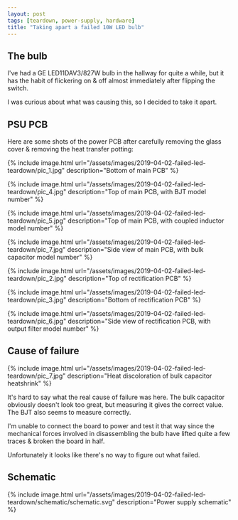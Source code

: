 ```yaml
---
layout: post
tags: [teardown, power-supply, hardware]
title: "Taking apart a failed 10W LED bulb"
---
```


## The bulb

I've had a GE LED11DAV3/827W bulb in the hallway for quite a while, but it has
the habit of flickering on & off almost immediately after flipping the switch.

I was curious about what was causing this, so I decided to take it apart.

## PSU PCB

Here are some shots of the power PCB after carefully removing the glass cover &
removing the heat transfer potting:

{% include image.html
    url="/assets/images/2019-04-02-failed-led-teardown/pic_1.jpg"
    description="Bottom of main PCB" %}

{% include image.html
    url="/assets/images/2019-04-02-failed-led-teardown/pic_4.jpg"
    description="Top of main PCB, with BJT model number" %}

{% include image.html
    url="/assets/images/2019-04-02-failed-led-teardown/pic_5.jpg"
    description="Top of main PCB, with coupled inductor model number" %}

{% include image.html
    url="/assets/images/2019-04-02-failed-led-teardown/pic_7.jpg"
    description="Side view of main PCB, with bulk capacitor model number" %}

{% include image.html
    url="/assets/images/2019-04-02-failed-led-teardown/pic_2.jpg"
    description="Top of rectification PCB" %}

{% include image.html
    url="/assets/images/2019-04-02-failed-led-teardown/pic_3.jpg"
    description="Bottom of rectification PCB" %}

{% include image.html
    url="/assets/images/2019-04-02-failed-led-teardown/pic_6.jpg"
    description="Side view of rectification PCB, with output filter model number" %}

## Cause of failure

{% include image.html
    url="/assets/images/2019-04-02-failed-led-teardown/pic_7.jpg"
    description="Heat discoloration of bulk capacitor heatshrink" %}

It's hard to say what the real cause of failure was here. The bulk capacitor
obviously doesn't look too great, but measuring it gives the correct value. The
BJT also seems to measure correctly.

I'm unable to connect the board to power and test it that way since the
mechanical forces involved in disassembling the bulb have lifted quite a few
traces & broken the board in half.

Unfortunately it looks like there's no way to figure out what failed.

## Schematic

{% include image.html
    url="/assets/images/2019-04-02-failed-led-teardown/schematic/schematic.svg"
    description="Power supply schematic" %}

